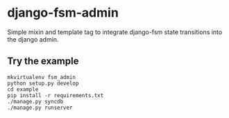 
# django-fsm-admin

Simple mixin and template tag to integrate django-fsm state
transitions into the django admin.


## Try the example

    mkvirtualenv fsm_admin
    python setup.py develop
    cd example
    pip install -r requirements.txt
    ./manage.py syncdb
    ./manage.py runserver
